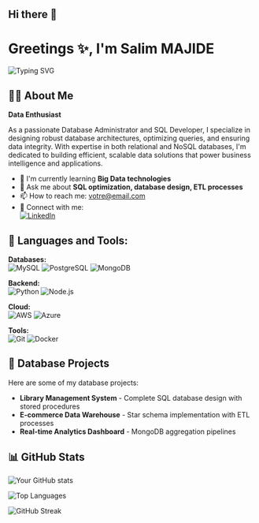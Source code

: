 ## Hi there 👋

<!--
**SalimM21/SalimM21** is a ✨ _special_ ✨ repository because its `README.md` (this file) appears on your GitHub profile.

Here are some ideas to get you started:

- 🔭 I’m currently working on ...
- 🌱 I’m currently learning ...
- 👯 I’m looking to collaborate on ...
- 🤔 I’m looking for help with ...
- 💬 Ask me about ...
- 📫 How to reach me: ...
- 😄 Pronouns: ...
- ⚡ Fun fact: ...
-->

# Greetings ✨, I'm Salim MAJIDE 
![Typing SVG](https://readme-typing-svg.herokuapp.com?font=Fira+Code&pause=1000&color=54A2F7&width=435&lines=Database+Wizard+🧙‍♂️;SQL+Specialist+💾;Data+Architect+📊)

## 🙋‍♂ About Me

**Data Enthusiast**  

As a passionate Database Administrator and SQL Developer, I specialize in designing robust database architectures, optimizing queries, and ensuring data integrity. With expertise in both relational and NoSQL databases, I'm dedicated to building efficient, scalable data solutions that power business intelligence and applications.

- 🌱 I'm currently learning **Big Data technologies**
- 💬 Ask me about **SQL optimization, database design, ETL processes**
- 📫 How to reach me: [votre@email.com](salim.majide.officiel@gmail.com)
- 📱 Connect with me:  
  [![LinkedIn](https://img.shields.io/badge/LinkedIn-0077B5?style=for-the-badge&logo=linkedin&logoColor=white)](https://www.linkedin.com/in/salim-majide-231319172/)

## 🚀 Languages and Tools:

**Databases:**  
![MySQL](https://img.shields.io/badge/MySQL-005C84?style=for-the-badge&logo=mysql&logoColor=white)
![PostgreSQL](https://img.shields.io/badge/PostgreSQL-316192?style=for-the-badge&logo=postgresql&logoColor=white)
![MongoDB](https://img.shields.io/badge/MongoDB-4EA94B?style=for-the-badge&logo=mongodb&logoColor=white)

**Backend:**  
![Python](https://img.shields.io/badge/Python-3776AB?style=for-the-badge&logo=python&logoColor=white)
![Node.js](https://img.shields.io/badge/Node.js-43853D?style=for-the-badge&logo=node.js&logoColor=white)

**Cloud:**  
![AWS](https://img.shields.io/badge/AWS-%23FF9900.svg?style=for-the-badge&logo=amazon-aws&logoColor=white)
![Azure](https://img.shields.io/badge/Azure_DevOps-0078D7?style=for-the-badge&logo=azure-devops&logoColor=white)

**Tools:**  
![Git](https://img.shields.io/badge/GIT-E44C30?style=for-the-badge&logo=git&logoColor=white)
![Docker](https://img.shields.io/badge/Docker-2496ED?style=for-the-badge&logo=docker&logoColor=white)

## 📂 Database Projects

Here are some of my database projects:

- **Library Management System** - Complete SQL database design with stored procedures
- **E-commerce Data Warehouse** - Star schema implementation with ETL processes
- **Real-time Analytics Dashboard** - MongoDB aggregation pipelines

## 📊 GitHub Stats

![Your GitHub stats](https://github-readme-stats.vercel.app/api?username=votreusername&show_icons=true&theme=radical)

![Top Languages](https://github-readme-stats.vercel.app/api/top-langs/?username=votreusername&layout=compact&theme=dark)

![GitHub Streak](https://streak-stats.demolab.com/?user=votreusername&theme=dark)
